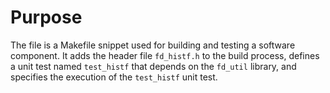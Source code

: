 # Purpose
The file is a Makefile snippet used for building and testing a software component. It adds the header file `fd_histf.h` to the build process, defines a unit test named `test_histf` that depends on the `fd_util` library, and specifies the execution of the `test_histf` unit test.

